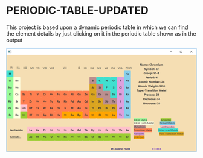 # PERIODIC-TABLE-UPDATED


This project is based upon a dynamic periodic table in which we can find the element details by just clicking on it in the periodic table shown as in the output



![](output1.png)
